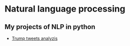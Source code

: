 # Natural language processing
My projects of NLP in python
---
- [Trump tweets analyzis](https://github.com/Henrique-Gaspar/Natural_language_processing/blob/main/Trump_tweets.ipynb)
